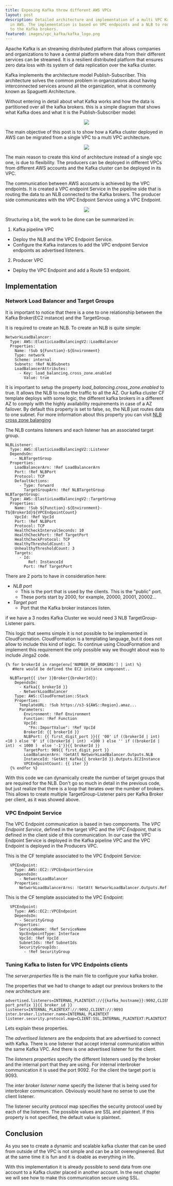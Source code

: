 ```yaml
---
title: Exposing Kafka throw different AWS VPCs
layout: post
description: Detailed architecture and implementation of a multi VPC Kafka ecosystem
  in AWS. The implementation is based on VPC endpoints and a NLB to route the traffic
  to the Kafka brokers.
featured: images/vpc_kafka/kafka_logo.png
---
```


Apache Kafka is an streaming distributed platform that allows companies and organizations to have a central platform where data from their different services can be streamed. It is a resilient distributed platform that ensures zero data loss with its system of data replication over the kafka cluster. 

Kafka implements the architecture model Publish-Subscriber. This architecture solves the common problem in organizations about having interconnected services around all the organization, what is commonly known as Spaguetti Architecture. 

Without entering in detail about what Kafka works and how the data is partitioned over all the kafka brokers. this is a simple diagram that shows what Kafka does and what it is the Publish-Subscriber model:

<center><img src="/assets/images/vpc_kafka/kafka_model.jpg"/></center>


The main objective of this post is to show how a Kafka cluster deployed in AWS can be migrated from a single VPC to a multi VPC architecture. 

<center><img src="/assets/images/vpc_kafka/basic_architecture_multi_environment.jpg"/></center>

The main reason to create this kind of architecture instead of a single vpc one, is due to flexibility. The producers can be deployed in different VPCs from  different AWS accounts and the Kafka cluster can be deployed in its VPC. 

The communication between AWS accounts is achieved by the VPC endpoints. It is created a VPC endpoint Service in the pipeline side that is routing the data to an NLB connected to the Kafka brokers. The producer side communicates with the VPC Endpoint Service using a VPC Endpoint.


<center><img src="/assets/images/vpc_kafka/multi_vpc_detailed_arch.jpg"/></center>

Structuring a bit, the work to be done can be summarized in:

1. Kafka pipeline VPC 
*  Deploy the NLB and the VPC Endpoint Service.
*  Configure the Kafka instances to add the VPC endpoint Service endpoints as advertised listeners.
2. Producer VPC
*  Deploy the VPC Endpoint and add a Route 53 endpoint.


## Implementation


### Network Load Balancer and Target Groups

It is important to notice that there is a one to one relationship between the Kafka Broker(EC2 instance) and the TargetGroup.

It is required to create an NLB. To create an NLB is quite simple:

```
NetworkLoadBalancer:
  Type: AWS::ElasticLoadBalancingV2::LoadBalancer
  Properties:
    Name: !Sub ${Function}-${Environment}
    Type: network
    Scheme: internal
    Subnets: !Ref NLBSubnets
    LoadBalancerAttributes:
      - Key: load_balancing.cross_zone.enabled
        Value: true
```

It is important to setup the property *load_balancing.cross_zone.enabled* to true. It allows the NLB to route the traffic to all the AZ. Our kafka cluster CF template deploys with some logic, the different kafka brokers in a different AZ to comply with the highly availability requirements in case of a AZ failover.
By default this property is set to false, so, the NLB just routes data to one subnet. For more information about this property you can visit [NLB cross zone balanging](https://aws.amazon.com/about-aws/whats-new/2018/02/network-load-balancer-now-supports-cross-zone-load-balancing/)

The NLB contains listeners and each listener has an associated target group.

```
NLBListener:
  Type: AWS::ElasticLoadBalancingV2::Listener
  DependsOn:
    - NLBTargetGroup
  Properties:
    LoadBalancerArn: !Ref LoadBalancerArn
    Port: !Ref NLBPort
    Protocol: TCP
    DefaultActions:
      - Type: forward
        TargetGroupArn: !Ref NLBTargetGroup
NLBTargetGroup:
  Type: AWS::ElasticLoadBalancingV2::TargetGroup
  Properties:
    Name: !Sub ${Function}-${Environment}-T${BrokerId}${VPCEndpointCount}
    VpcId: !Ref VpcId
    Port: !Ref NLBPort
    Protocol: TCP
    HealthCheckIntervalSeconds: 10
    HealthCheckPort: !Ref TargetPort
    HealthCheckProtocol: TCP
    HealthyThresholdCount: 3
    UnhealthyThresholdCount: 3
    Targets:
      - Id:
          Ref: InstanceId
        Port: !Ref TargetPort
```
There are 2 ports to have in consideration here:

* *NLB port* 
  * This is the port that is used by the clients. This is the "public" port. 
  * These ports  start by 2000, for example, 20000, 20001, 20002...
* *Target port*
  * Port that the Kafka broker instances listen.

 if we have a 3 nodes Kafka Cluster we would need 3 NLB TargetGroup-Listener pairs.
 
This logic that seems simple it is not possible to be implemented in CloudFormation. CloudFormation is a templating language, but it does not allow to include this kind of logic.
To continue using CloudFormation and implement this requirement the only possible way we thought about was to include Jinga2 code.

```
{% for brokerId in range(env['NUMBER_OF_BROKERS'] | int) %}
   #Here would be defined the EC2 instance component..  

  NLBTarget{{ iter }}Broker{{brokerId}}:
    DependsOn:
      - Kafka{{ brokerId }}
      - NetworkLoadBalancer
    Type: AWS::CloudFormation::Stack
    Properties:
      TemplateURL: !Sub https://s3-${AWS::Region}.amaz...
      Parameters:
        Environment: !Ref Environment
        Function: !Ref Function
        VpcId:
          "Fn::ImportValue": !Ref VpcId
        BrokerId: {{ brokerId }}
        NLBPort: {{ first_digit_port }}{{ '00' if ((brokerId | int)  <10 ) else '0' if ((brokerId | int)  <100 ) else '' if ((brokerId | int)  < 1000 )  else '-1'}}{{ brokerId }}
        TargetPort: 909{{ first_digit_port }}
        LoadBalancerArn: !GetAtt NetworkLoadBalancer.Outputs.NLB
        InstanceId: !GetAtt Kafka{{ brokerId }}.Outputs.EC2Instance
        VPCEndpointCount: {{ iter }}
  {% endfor %}
```

With this code we can dynamically create the number of target groups that are required for the NLB.
Don't go so much in detail in the previous code, but just realize that there is a loop that iterates over the number of brokers.
This allows to create multiple TargetGroup-Listener pairs per Kafka Broker per client, as it was showed above.

### VPC Endpoint Service
The VPC Endpoint communication is based in two components. The *VPC Endpoint Service*, defined in the target VPC and the *VPC Endpoint*, that is defined in the client side of this communication. In our case the VPC Endpoint Service is deployed in the Kafka pipeline VPC and the VPC Endpoint is deployed in the Producers VPC. 

This is the CF template associated to the VPC Endpoint Service: 

```
  VPCEndpoint:
    Type: AWS::EC2::VPCEndpointService
    DependsOn:
      - NetworkLoadBalancer
    Properties:
      NetworkLoadBalancerArns: !GetAtt NetworkLoadBalancer.Outputs.Ref
```

This is the CF template associated to the VPC Endpoint:

```
  VPCEndpoint:
    Type: AWS::EC2::VPCEndpoint
    DependsOn:
      - SecurityGroup
    Properties:
      ServiceName: !Ref ServiceName
      VpcEndpointType: Interface
      VpcId: !Ref VpcId
      SubnetIds: !Ref SubnetIds
      SecurityGroupIds:
        - !Ref SecurityGroup
```

### Tuning Kafka to listen for VPC Endpoints clients

The *server.properties*  file is the main file to configure your kafka broker.

The properties that we had to change to adapt our previous brokers to the new architecture are:

```
advertised.listeners=INTERNAL_PLAINTEXT://{{kafka_hostname}}:9092,CLIENT://aonxdwkafka.prod.aws.ean:20{{ port_prefix }}{{ broker_id }}
listeners=INTERNAL_PLAINTEXT://:9092,CLIENT://:9093
inter.broker.listener.name=INTERNAL_PLAINTEXT
listener.security.protocol.map=CLIENT:SSL,INTERNAL_PLAINTEXT:PLAINTEXT
```

Lets explain these properties.

The *advertised listeners* are the endpoints that are advertised to connect with Kafka. There is one listener that accept internal communication within the same Kafka VPC. And there is one advertised listener for the client.

The *listeners properties* specify the different listeners used by the broker and the internal port that they are using. For internal interbroker communication it is used the port 9092. For the client the target port is 9093.

The *inter broker listener name* specify the listener that is being used for interbroker communication. Obviously would have no sense to use the client listener.

The listener security protocol map specifies the security protocol used by each of the listeners. The possible values are SSL and plaintext. If this property is not specified, the default value is plaintext.

## Conclusion
As you see to create a dynamic and scalable kafka cluster that can be used from outside of the VPC is not simple and can be a bit overengineered. But at the same time it is fun and it is doable as everything in life. 

With this implementation it is already possible to send data from one account to a Kafka cluster placed in another account. In the next chapter we will see how to make this communication secure using SSL.